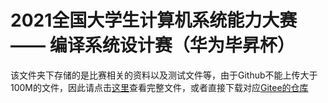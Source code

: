 # 2021全国大学生计算机系统能力大赛 —— 编译系统设计赛（华为毕昇杯）

该文件夹下存储的是比赛相关的资料以及测试文件等，由于Github不能上传大于100M的文件，因此请点击[这里](https://gitee.com/llyronx/compiler-sysy/tree/master/compiler2021)查看完整文件，或者直接下载对应[Gitee的仓库](https://gitee.com/llyronx/compiler-sysy)
